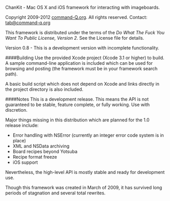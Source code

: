 ChanKit - Mac OS X and iOS framework for interacting with imageboards.

Copyright 2009-2012 [command-Q.org](http://www.command-q.org). All rights reserved. Contact: tab@command-q.org

This framework is distributed under the terms of the *Do What The Fuck You Want To Public License, Version 2*.  See the License file for details.

Version 0.8 - This is a development version with incomplete functionality.

####Building
Use the provided Xcode project (Xcode 3.1 or higher) to build. A sample command-line application is included which can be used for browsing and posting (the framework must be in your framework search path).

A basic build script which does not depend on Xcode and links directly in the project directory is also included.

####Notes
This is a development release. This means the API is not guaranteed to be stable, feature complete, or fully working. Use with discretion.

Major things missing in this distribution which are planned for the 1.0 release include:

* Error handling with NSError (currently an integer error code system is in place)
* XML and NSData archiving
* Board recipes beyond Yotsuba
* Recipe format freeze
* iOS support


Nevertheless, the high-level API is mostly stable and ready for development use.

Though this framework was created in March of 2009, it has survived long periods of stagnation and several total rewrites.

